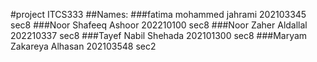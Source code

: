 #project ITCS333
##Names:
###fatima mohammed jahrami 202103345 sec8
###Noor Shafeeq Ashoor 202210100 sec8
###Noor Zaher Aldallal 202210337 sec8
###Tayef Nabil Shehada 202101300 sec8
###Maryam Zakareya Alhasan 202103548 sec2

